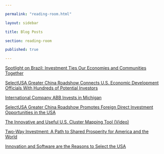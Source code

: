 ```yaml
---

permalink: "reading-room.html"

layout: sidebar

title: Blog Posts

section: reading-room

published: true

---
```


<a class="embedly-card" href="http://blog.trade.gov/2015/07/01/spotlight-on-brazil-investment-ties-our-economies-and-communities-together/">Spotlight on Brazil: Investment Ties Our Economies and Communities Together</a>
<script async src="//cdn.embedly.com/widgets/platform.js" charset="UTF-8"></script>

<a class="embedly-card" href="http://blog.trade.gov/2015/06/04/selectusa-greater-china-roadshow-connects-u-s-economic-development-officials-with-hundreds-of-potential-investors/">SelectUSA Greater China Roadshow Connects U.S. Economic Development Officials With Hundreds of Potential Investors</a>
<script async src="//cdn.embedly.com/widgets/platform.js" charset="UTF-8"></script>

<a class="embedly-card" href="http://www.commerce.gov/news/blog/2015/05/international-company-abb-invests-michigan">International Company ABB Invests in Michigan</a>
<script async src="//cdn.embedly.com/widgets/platform.js" charset="UTF-8"></script>

<a class="embedly-card" data-card-image="0" href="http://blog.trade.gov/2015/05/21/selectusa-greater-china-roadshow-promotes-foreign-direct-investment-opportunities-in-the-usa/">SelectUSA Greater China Roadshow Promotes Foreign Direct Investment Opportunities in the USA</a>
<script async src="//cdn.embedly.com/widgets/platform.js" charset="UTF-8"></script>

<a class="embedly-card" href="http://www.commerce.gov/news/blog/2015/03/innovative-and-useful-us-cluster-mapping-tool-video">The Innovative and Useful U.S. Cluster Mapping Tool (Video)</a>
<script async src="//cdn.embedly.com/widgets/platform.js" charset="UTF-8"></script>

<a class="embedly-card" href="http://blogs.state.gov/stories/2015/03/27/two-way-investment-path-shared-prosperity-america-and-world">Two-Way Investment: A Path to Shared Prosperity for America and the World</a>
<script async src="//cdn.embedly.com/widgets/platform.js" charset="UTF-8"></script>

<a class="embedly-card" href="http://www.commerce.gov/news/blog/2015/03/innovation-and-software-are-reasons-select-usa">Innovation and Software are the Reasons to Select the USA</a>
<script async src="//cdn.embedly.com/widgets/platform.js" charset="UTF-8"></script>
